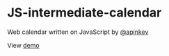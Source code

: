 # JS-intermediate-calendar
Web calendar written on JavaScript by [@apinkev](https://github.com/apinkev)

View [demo](http://StudentsProjectsITEA.github.io/JS-intermediate-calendar)
